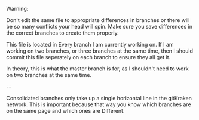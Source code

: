 Warning: 

Don't edit the same file to appropriate differences in branches or there will be so many 
conflicts your head will spin. Make sure you save differences in the correct branches to 
create them properly.

This file is located in Every branch I am currently working on. If I am working on two branches, 
or three branches at the same time, then I should commit this file seperately on each branch to ensure
they all get it.

In theory, this is what the master branch is for, as I shouldn't need to work on two branches at the 
same time.

--

Consolidated branches only take up a single horizontal line in the gitKraken network. This is important because 
that way you know which branches are on the same page and which ones are Different.
